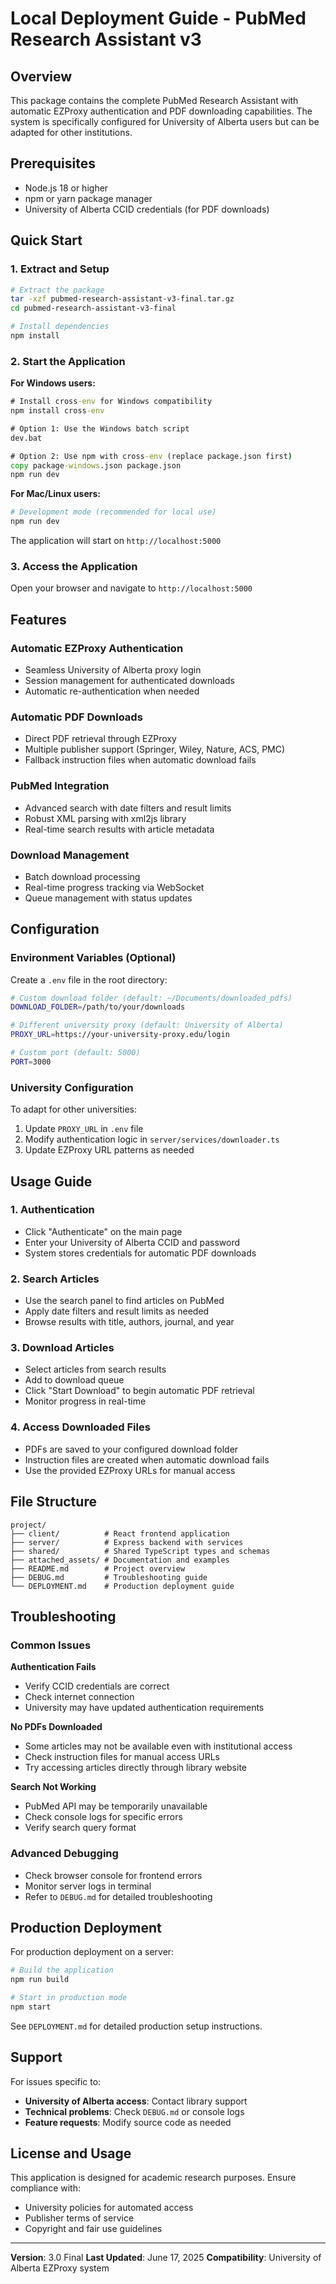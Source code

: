 # Local Deployment Guide - PubMed Research Assistant v3

## Overview
This package contains the complete PubMed Research Assistant with automatic EZProxy authentication and PDF downloading capabilities. The system is specifically configured for University of Alberta users but can be adapted for other institutions.

## Prerequisites
- Node.js 18 or higher
- npm or yarn package manager
- University of Alberta CCID credentials (for PDF downloads)

## Quick Start

### 1. Extract and Setup
```bash
# Extract the package
tar -xzf pubmed-research-assistant-v3-final.tar.gz
cd pubmed-research-assistant-v3-final

# Install dependencies
npm install
```

### 2. Start the Application

**For Windows users:**
```cmd
# Install cross-env for Windows compatibility
npm install cross-env

# Option 1: Use the Windows batch script
dev.bat

# Option 2: Use npm with cross-env (replace package.json first)
copy package-windows.json package.json
npm run dev
```

**For Mac/Linux users:**
```bash
# Development mode (recommended for local use)
npm run dev
```

The application will start on `http://localhost:5000`

### 3. Access the Application
Open your browser and navigate to `http://localhost:5000`

## Features

### Automatic EZProxy Authentication
- Seamless University of Alberta proxy login
- Session management for authenticated downloads
- Automatic re-authentication when needed

### Automatic PDF Downloads
- Direct PDF retrieval through EZProxy
- Multiple publisher support (Springer, Wiley, Nature, ACS, PMC)
- Fallback instruction files when automatic download fails

### PubMed Integration
- Advanced search with date filters and result limits
- Robust XML parsing with xml2js library
- Real-time search results with article metadata

### Download Management
- Batch download processing
- Real-time progress tracking via WebSocket
- Queue management with status updates

## Configuration

### Environment Variables (Optional)
Create a `.env` file in the root directory:

```bash
# Custom download folder (default: ~/Documents/downloaded_pdfs)
DOWNLOAD_FOLDER=/path/to/your/downloads

# Different university proxy (default: University of Alberta)
PROXY_URL=https://your-university-proxy.edu/login

# Custom port (default: 5000)
PORT=3000
```

### University Configuration
To adapt for other universities:
1. Update `PROXY_URL` in `.env` file
2. Modify authentication logic in `server/services/downloader.ts`
3. Update EZProxy URL patterns as needed

## Usage Guide

### 1. Authentication
- Click "Authenticate" on the main page
- Enter your University of Alberta CCID and password
- System stores credentials for automatic PDF downloads

### 2. Search Articles
- Use the search panel to find articles on PubMed
- Apply date filters and result limits as needed
- Browse results with title, authors, journal, and year

### 3. Download Articles
- Select articles from search results
- Add to download queue
- Click "Start Download" to begin automatic PDF retrieval
- Monitor progress in real-time

### 4. Access Downloaded Files
- PDFs are saved to your configured download folder
- Instruction files are created when automatic download fails
- Use the provided EZProxy URLs for manual access

## File Structure
```
project/
├── client/          # React frontend application
├── server/          # Express backend with services
├── shared/          # Shared TypeScript types and schemas
├── attached_assets/ # Documentation and examples
├── README.md        # Project overview
├── DEBUG.md         # Troubleshooting guide
└── DEPLOYMENT.md    # Production deployment guide
```

## Troubleshooting

### Common Issues

**Authentication Fails**
- Verify CCID credentials are correct
- Check internet connection
- University may have updated authentication requirements

**No PDFs Downloaded**
- Some articles may not be available even with institutional access
- Check instruction files for manual access URLs
- Try accessing articles directly through library website

**Search Not Working**
- PubMed API may be temporarily unavailable
- Check console logs for specific errors
- Verify search query format

### Advanced Debugging
- Check browser console for frontend errors
- Monitor server logs in terminal
- Refer to `DEBUG.md` for detailed troubleshooting

## Production Deployment

For production deployment on a server:
```bash
# Build the application
npm run build

# Start in production mode
npm start
```

See `DEPLOYMENT.md` for detailed production setup instructions.

## Support

For issues specific to:
- **University of Alberta access**: Contact library support
- **Technical problems**: Check `DEBUG.md` or console logs
- **Feature requests**: Modify source code as needed

## License and Usage

This application is designed for academic research purposes. Ensure compliance with:
- University policies for automated access
- Publisher terms of service
- Copyright and fair use guidelines

---

**Version**: 3.0 Final
**Last Updated**: June 17, 2025
**Compatibility**: University of Alberta EZProxy system